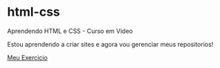 # html-css
 Aprendendo HTML e CSS - Curso em Video

 Estou aprendendo a criar sites e agora vou gerenciar meus repositorios!

<a href="https://wilyanmatos.github.io/html-css/Exercicios/exercicio%2002/index.html">Meu Exercicio</a>